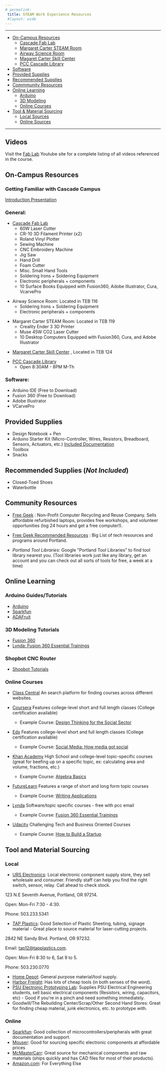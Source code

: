```yaml
---
# permalink: 
 title: STEAM Work Experience Resources
 #layout: wide
---
```


--------------------------------
- [On-Campus Resources](#oncampus)
  - [Cascade Fab Lab](#fablab)
  - [Margaret Carter STEAM Room](#STEAM)
  - [Airway Science Room](#Aviation)
  - [Magaret Carter Skill Center](#MCSC)
  - [PCC Cascade Library](#Library)
- [Software](#software)
- [Provided Supplies](#takehome)
- [Recommended Supplies](#recommended)
- [Commmunity Resources](#community)
- [Online Learning](#online)
  - [Arduino](#arduino)
  - [3D Modeling](#3d)
  - [Online Courses](#MOOC)
- [Tool & Material Sourcing](#tools)
  - [Local Sources](#local)
  - [Online Sources](#onlineshops)


--------------------------------
## Videos ##

Visit the [Fab Lab](https://www.youtube.com/channel/UCgxws-ODOuMLC8qS-aA06tA/playlists) Youtube site for a complete listing of all videos referenced in the course.

<a name="oncampus"></a>
## On-Campus Resources ##

### Getting Familiar with Cascade Campus ###

[Introduction Presentation](https://docs.google.com/presentation/d/1C1STAa9L9oXMGeCY6MPBpzUPC5GpIHoG_ioemntO6-g/edit?usp=sharing)

### General: ###
<a name="fablab"></a>
- [Cascade Fab Lab](https://www.pcc.edu/maker/fab-lab/)
  - 60W Laser Cutter
  - CR-10 3D Filament Printer (x2)
  - Roland Vinyl Plotter
  - Sewing Machine
  - CNC Embroidery Machine
  - Jig Saw
  - Hand Drill
  - Foam Cutter
  - Misc. Small Hand Tools
  - Soldering Irons + Soldering Equipment
  - Electronic peripherals + components
  - 10 Surface Books Equipped with Fusion360, Adobe Illustrator, Cura, VcarvePro
  
<a name="aviation"></a>  
- Airway Science Room: Located in TEB 116
  - Soldering Irons + Soldering Equipment
  - Electronic peripherals + components
  
<a name="STEAM"></a>
- Margaret Carter STEAM Room: Located in TEB 119
  - Creality Ender 3 3D Printer
  - Muse 45W CO2 Laser Cutter
  - 10 Desktop Computers Equipped with Fusion360, Cura, and Adobe Illustrator
  
<a name="MCSC"></a>
- [Margaret Carter Skill Center](https://www.pcc.edu/career/skill-center/index.html) , Located in TEB 124

<a name="Library"></a>
- [PCC Cascade Library](https://www.pcc.edu/library/)
	- Open 8:30AM - 8PM M-Th
  
<a name="software"></a>

### Software: ###

- Arduino IDE (Free to Download)
- Fusion 360 (Free to Download)
- Adobe Illustrator
- VCarvePro

<a name="takehome"></a>
## Provided Supplies ##

- Design Notebook + Pen
- Arduino Starter Kit (Micro-Controller, Wires, Resistors, Breadboard, Sensors, Actuators, etc.)
  [Included Documentation](https://drive.google.com/drive/folders/1g1QEL_eiZKXUURxtWOOyFW0e9Gh81e6L?usp=sharing)
- Toolbox
- Snacks 

<a name="recommended"></a>
## Recommended Supplies (_Not Included_) ##

- Closed-Toed Shoes
- Waterbottle

<a name="community"></a>
## Community Resources ##

- [Free Geek](https://www.freegeek.org/) : Non-Profit Computer Recycling and Reuse Company. Sells affordable refurbished laptops, provides free workshops, and volunteer opportunities (log 24 hours and get a free computer!).

- [Free Geek Recommended Resources](https://www.freegeek.org/community-programs/resources) : Big List of tech resources and programs around Portland. 

- _Portland Tool Libraries_: Google "Portland Tool Libraries" to find tool library nearest you. (Tool libraries work just like any library, get an account and you can check out all sorts of tools for free, a week at a time)

<a name="online"></a>
## Online Learning ##
<a name="arduino"></a>
### Arduino Guides/Tutorials ###
- [Arduino](https://www.arduino.cc/) 
- [Sparkfun](https://learn.sparkfun.com/)
- [ADAFruit](https://learn.adafruit.com/category/learn-arduino)

<a name="3d"></a>
### 3D Modeling Tutorials ###
- [Fusion 360](http://help.autodesk.com/view/fusion360/ENU/)
- [Lynda: Fusion 360 Essential Trainings](https://www.lynda.com/Fusion-360-tutorials/Fusion-360-Essential-Training/614292-2.html?srchtrk=index%3a1%0alinktypeid%3a2%0aq%3afusion+360%0apage%3a1%0as%3arelevance%0asa%3atrue%0aproducttypeid%3a2)

### Shopbot CNC Router ###
- [Shopbot Tutorials](https://support.shopbottools.com/training/tutorials)

<a name="MOOC"></a>
### Online Courses ###
- [Class Central](https://www.Classcentral.com/)
An search platform for finding courses across different websites.
- [Coursera](https://www.coursera.org) 
Features college-level short and full length classes (College certification available)
	- Example Course: [Design Thinking for the Social Sector](https://www.coursera.org/learn/uva-darden-design-thinking-social-sector?ranMID=40328&ranEAID=SAyYsTvLiGQ&ranSiteID=SAyYsTvLiGQ-xuiWmMNhvC6iTmDItDc60A&siteID=SAyYsTvLiGQ-xuiWmMNhvC6iTmDItDc60A&utm_content=10&utm_medium=partners&utm_source=linkshare&utm_campaign=SAyYsTvLiGQ)
	
- [Edx](https://www.edx.org/)
Features college-level short and full length classes (College certification available)
	- Example Course: [Social Media: How media got social](https://www.edx.org/course/social-media-how-media-got-social)
- [Khan Academy](https://www.khanacademy.org)
High School and college-level topic-specific courses (great for beefing up on a specific topic, ex: calculating area and volume, fractions, etc.)
	- Example Course: [Algebra Basics](https://www.khanacademy.org/math/algebra-basics)
	
- [FutureLearn](https://www.futurelearn.com/)
Features a range of short and long form topic courses
	- Example Course: [Writing Applications](https://www.futurelearn.com/courses/writing-applications?utm_campaign=Courses+feed&utm_medium=courses-feed&utm_source=courses-feed&utm_source=RakutenMarketing&utm_medium=Affiliate&utm_campaign=3347507:Class+Central&utm_content=10:1&utm_term=USNetwork&ranMID=44015&ranEAID=SAyYsTvLiGQ&ranSiteID=SAyYsTvLiGQ-MJ1mE.g8ZPb4JH51fLeEMQ)
	
- [Lynda](https://www.lynda.com/)
Software/topic specific courses - free with pcc email
	- Example Course: [Fusion 360 Essential Trainings](https://www.lynda.com/Fusion-360-tutorials/Fusion-360-Essential-Training/614292-2.html?srchtrk=index%3a1%0alinktypeid%3a2%0aq%3afusion+360%0apage%3a1%0as%3arelevance%0asa%3atrue%0aproducttypeid%3a2)
	
- [Udacity](https://udacity.com/)
Challenging Tech and Business Oriented Courses
	- Example Course: [How to Build a Startup](https://www.udacity.com/course/how-to-build-a-startup--ep245)
	



<a name="tools"></a>
##  Tool and Material Sourcing ##
<a name="local"></a>
### Local ###
- [URS Electronics](http://www.urseleshop.com/): Local electronic component supply store, they sell wholesale and consumer. Friendly staff can help you find the right switch, sensor, relay. Call ahead to check stock.

123 N.E Seventh Avenue, Portland, OR 97214.

Open: Mon-Fri 7:30 - 4:30.

Phone: 503.233.5341

- [TAP Plastics](https://www.tapplastics.com/): Good Selection of Plastic Sheeting, tubing, signage material - Great place to source material for laser-cutting projects.

2842 NE Sandy Blvd. Portland, OR 97232.

Email: tap12@tapplastics.com.

Open: Mon-Fri 8:30 to 6, Sat 9 to 5.

Phone: 503.230.0770

- [Home Depot](https://www.homedepot.com/l/search/121/full/): General purpose material/tool supply.
- [Harbor Freight](https://www.harborfreight.com/): Has lots of cheap tools (in both senses of the word).
- [PSU Electronic Prototyping Lab](http://psu-epl.github.io/): Supplies PSU Electrical Engineering students, sell basic electrical components (Resistors, wiring, capacitors, etc) - Good if you're in a pinch and need something immediately.
- Goodwill/The Rebuilding Center/Scrap/Other Second Hand Stores: Great for finding cheap material, junk electronics, etc. to prototype with.
<a name="onlineshops"></a>
### Online ###
- [Sparkfun](https://www.sparkfun.com/categories): Good collection of microcontrollers/peripherals with great documentation and support.
- [Mouser](https://www.mouser.com/): Good for sourcing specific electronic components at affordable prices
- [McMasterCarr](https://www.mcmaster.com/#): Great source for mechanical components and raw materials (ships quickly and has CAD files for most of their products).
- [Amazon.com](amazon.com): For Everything Else
